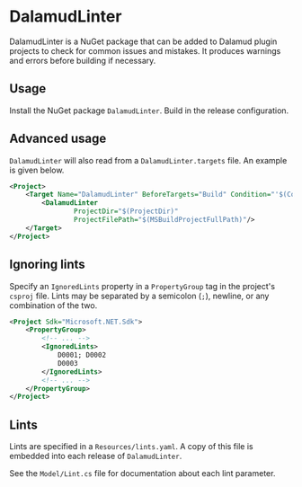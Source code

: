 # DalamudLinter

DalamudLinter is a NuGet package that can be added to Dalamud plugin
projects to check for common issues and mistakes. It produces warnings
and errors before building if necessary.

## Usage

Install the NuGet package `DalamudLinter`. Build in the release
configuration.

## Advanced usage

`DalamudLinter` will also read from a `DalamudLinter.targets` file. An
example is given below.

```xml
<Project>
    <Target Name="DalamudLinter" BeforeTargets="Build" Condition="'$(Configuration)' == 'Release'">
        <DalamudLinter 
                ProjectDir="$(ProjectDir)"
                ProjectFilePath="$(MSBuildProjectFullPath)"/>
    </Target>
</Project>
```

## Ignoring lints

Specify an `IgnoredLints` property in a `PropertyGroup` tag in the
project's `csproj` file. Lints may be separated by a semicolon (`;`),
newline, or any combination of the two.

```xml
<Project Sdk="Microsoft.NET.Sdk">
    <PropertyGroup>
        <!-- ... -->
        <IgnoredLints>
            D0001; D0002
            D0003
        </IgnoredLints>
        <!-- ... -->
    </PropertyGroup>
</Project>
```

## Lints

Lints are specified in a `Resources/lints.yaml`. A copy of this file
is embedded into each release of `DalamudLinter`.

See the `Model/Lint.cs` file for documentation about each lint
parameter.
